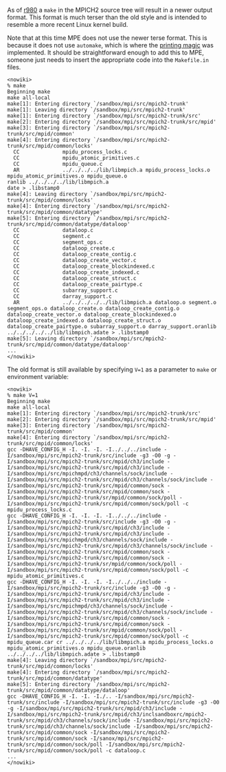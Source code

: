 As of [r980](https://trac.mcs.anl.gov/projects/mpi/changeset/980) a
`make` in the MPICH2 source tree will result in a newer output format.
This format is much terser than the old style and is intended to
resemble a more recent Linux kernel build.

Note that at this time MPE does not use the newer terse format. This is
because it does not use `automake`, which is where the [printing
magic](https://www.gnu.org/software/automake/manual/automake.html#index-Option_002c-_0040option_007bsilent_002drules_007d-915)
was implemented. It should be straightforward enough to add this to MPE,
someone just needs to insert the appropriate code into the `Makefile.in`
files.

    <nowiki>
    % make
    Beginning make
    make all-local
    make[1]: Entering directory `/sandbox/mpi/src/mpich2-trunk'
    make[1]: Leaving directory `/sandbox/mpi/src/mpich2-trunk'
    make[1]: Entering directory `/sandbox/mpi/src/mpich2-trunk/src'
    make[2]: Entering directory `/sandbox/mpi/src/mpich2-trunk/src/mpid'
    make[3]: Entering directory `/sandbox/mpi/src/mpich2-trunk/src/mpid/common'
    make[4]: Entering directory `/sandbox/mpi/src/mpich2-trunk/src/mpid/common/locks'
      CC              mpidu_process_locks.c
      CC              mpidu_atomic_primitives.c
      CC              mpidu_queue.c
      AR              ../../../../lib/libmpich.a mpidu_process_locks.o mpidu_atomic_primitives.o mpidu_queue.o
    ranlib ../../../../lib/libmpich.a
    date > .libstamp0
    make[4]: Leaving directory `/sandbox/mpi/src/mpich2-trunk/src/mpid/common/locks'
    make[4]: Entering directory `/sandbox/mpi/src/mpich2-trunk/src/mpid/common/datatype'
    make[5]: Entering directory `/sandbox/mpi/src/mpich2-trunk/src/mpid/common/datatype/dataloop'
      CC              dataloop.c
      CC              segment.c
      CC              segment_ops.c
      CC              dataloop_create.c
      CC              dataloop_create_contig.c
      CC              dataloop_create_vector.c
      CC              dataloop_create_blockindexed.c
      CC              dataloop_create_indexed.c
      CC              dataloop_create_struct.c
      CC              dataloop_create_pairtype.c
      CC              subarray_support.c
      CC              darray_support.c
      AR              ../../../../../lib/libmpich.a dataloop.o segment.o segment_ops.o dataloop_create.o dataloop_create_contig.o dataloop_create_vector.o dataloop_create_blockindexed.o dataloop_create_indexed.o dataloop_create_struct.o dataloop_create_pairtype.o subarray_support.o darray_support.oranlib ../../../../../lib/libmpich.adate > .libstamp0
    make[5]: Leaving directory `/sandbox/mpi/src/mpich2-trunk/src/mpid/common/datatype/dataloop'
    ...
    </nowiki>

The old format is still available by specifying `V=1` as a parameter to
`make` or environment variable:

    <nowiki>
    % make V=1
    Beginning make
    make all-local
    make[1]: Entering directory `/sandbox/mpi/src/mpich2-trunk/src'
    make[2]: Entering directory `/sandbox/mpi/src/mpich2-trunk/src/mpid'
    make[3]: Entering directory `/sandbox/mpi/src/mpich2-trunk/src/mpid/common'
    make[4]: Entering directory `/sandbox/mpi/src/mpich2-trunk/src/mpid/common/locks'
    gcc -DHAVE_CONFIG_H -I. -I. -I. -I../../../include -I/sandbox/mpi/src/mpich2-trunk/src/include -g3 -O0 -g -I/sandbox/mpi/src/mpich2-trunk/src/mpid/ch3/include -I/sandbox/mpi/src/mpich2-trunk/src/mpid/ch3/include -I/sandbox/mpi/src/mpichmpd/ch3/channels/sock/include -I/sandbox/mpi/src/mpich2-trunk/src/mpid/ch3/channels/sock/include -I/sandbox/mpi/src/mpich2-trunk/src/mpid/common/sock -I/sandbox/mpi/src/mpich2-trunk/src/mpid/common/sock -I/sandbox/mpi/src/mpich2-trunk/sr/mpid/common/sock/poll -I/sandbox/mpi/src/mpich2-trunk/src/mpid/common/sock/poll -c mpidu_process_locks.c
    gcc -DHAVE_CONFIG_H -I. -I. -I. -I../../../include -I/sandbox/mpi/src/mpich2-trunk/src/include -g3 -O0 -g -I/sandbox/mpi/src/mpich2-trunk/src/mpid/ch3/include -I/sandbox/mpi/src/mpich2-trunk/src/mpid/ch3/include -I/sandbox/mpi/src/mpichmpd/ch3/channels/sock/include -I/sandbox/mpi/src/mpich2-trunk/src/mpid/ch3/channels/sock/include -I/sandbox/mpi/src/mpich2-trunk/src/mpid/common/sock -I/sandbox/mpi/src/mpich2-trunk/src/mpid/common/sock -I/sandbox/mpi/src/mpich2-trunk/sr/mpid/common/sock/poll -I/sandbox/mpi/src/mpich2-trunk/src/mpid/common/sock/poll -c mpidu_atomic_primitives.c
    gcc -DHAVE_CONFIG_H -I. -I. -I. -I../../../include -I/sandbox/mpi/src/mpich2-trunk/src/include -g3 -O0 -g -I/sandbox/mpi/src/mpich2-trunk/src/mpid/ch3/include -I/sandbox/mpi/src/mpich2-trunk/src/mpid/ch3/include -I/sandbox/mpi/src/mpichmpd/ch3/channels/sock/include -I/sandbox/mpi/src/mpich2-trunk/src/mpid/ch3/channels/sock/include -I/sandbox/mpi/src/mpich2-trunk/src/mpid/common/sock -I/sandbox/mpi/src/mpich2-trunk/src/mpid/common/sock -I/sandbox/mpi/src/mpich2-trunk/sr/mpid/common/sock/poll -I/sandbox/mpi/src/mpich2-trunk/src/mpid/common/sock/poll -c mpidu_queue.car cr ../../../../lib/libmpich.a mpidu_process_locks.o mpidu_atomic_primitives.o mpidu_queue.oranlib ../../../../lib/libmpich.adate > .libstamp0
    make[4]: Leaving directory `/sandbox/mpi/src/mpich2-trunk/src/mpid/common/locks'
    make[4]: Entering directory `/sandbox/mpi/src/mpich2-trunk/src/mpid/common/datatype'
    make[5]: Entering directory `/sandbox/mpi/src/mpich2-trunk/src/mpid/common/datatype/dataloop'
    gcc -DHAVE_CONFIG_H -I. -I. -I./.. -I/sandbox/mpi/src/mpich2-trunk/src/include -I/sandbox/mpi/src/mpich2-trunk/src/include -g3 -O0 -g -I/sandbox/mpi/src/mpich2-trunk/src/mpid/ch3/include -I/sandbox/mpi/src/mpich2-trunk/src/mpid/ch3/inclsandboxrc/mpich2-trunk/src/mpid/ch3/channels/sock/include -I/sandbox/mpi/src/mpich2-trunk/src/mpid/ch3/channels/sock/include -I/sandbox/mpi/src/mpich2-trunk/src/mpid/common/sock -I/sandbox/mpi/src/mpich2-trunk/src/mpid/common/sock -I/sanox/mpi/src/mpich2-trunk/src/mpid/common/sock/poll -I/sandbox/mpi/src/mpich2-trunk/src/mpid/common/sock/poll -c dataloop.c
    ...
    </nowiki>